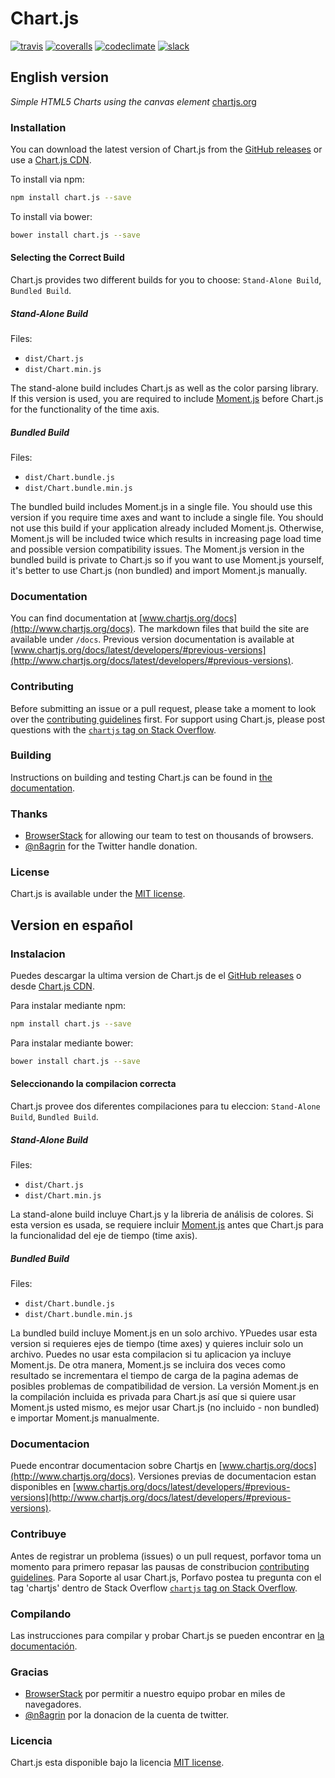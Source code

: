 # Chart.js

[![travis](https://img.shields.io/travis/chartjs/Chart.js.svg?style=flat-square&maxAge=60)](https://travis-ci.org/chartjs/Chart.js) [![coveralls](https://img.shields.io/coveralls/chartjs/Chart.js.svg?style=flat-square&maxAge=600)](https://coveralls.io/github/chartjs/Chart.js?branch=master) [![codeclimate](https://img.shields.io/codeclimate/maintainability/chartjs/Chart.js.svg?style=flat-square&maxAge=600)](https://codeclimate.com/github/chartjs/Chart.js) [![slack](https://img.shields.io/badge/slack-chartjs-blue.svg?style=flat-square&maxAge=3600)](https://chartjs-slack.herokuapp.com/)

## English version
*Simple HTML5 Charts using the canvas element* [chartjs.org](http://www.chartjs.org)

### Installation

You can download the latest version of Chart.js from the [GitHub releases](https://github.com/chartjs/Chart.js/releases/latest) or use a [Chart.js CDN](https://cdnjs.com/libraries/Chart.js).

To install via npm:

```bash
npm install chart.js --save
```

To install via bower:
```bash
bower install chart.js --save
```

#### Selecting the Correct Build

Chart.js provides two different builds for you to choose: `Stand-Alone Build`, `Bundled Build`.

##### Stand-Alone Build
Files:
* `dist/Chart.js`
* `dist/Chart.min.js`

The stand-alone build includes Chart.js as well as the color parsing library. If this version is used, you are required to include [Moment.js](http://momentjs.com/) before Chart.js for the functionality of the time axis.

##### Bundled Build
Files:
* `dist/Chart.bundle.js`
* `dist/Chart.bundle.min.js`

The bundled build includes Moment.js in a single file. You should use this version if you require time axes and want to include a single file. You should not use this build if your application already included Moment.js. Otherwise, Moment.js will be included twice which results in increasing page load time and possible version compatibility issues. The Moment.js version in the bundled build is private to Chart.js so if you want to use Moment.js yourself, it's better to use Chart.js (non bundled) and import Moment.js manually.

### Documentation

You can find documentation at [www.chartjs.org/docs](http://www.chartjs.org/docs). The markdown files that build the site are available under `/docs`. Previous version documentation is available at [www.chartjs.org/docs/latest/developers/#previous-versions](http://www.chartjs.org/docs/latest/developers/#previous-versions).

### Contributing

Before submitting an issue or a pull request, please take a moment to look over the [contributing guidelines](https://github.com/chartjs/Chart.js/blob/master/docs/developers/contributing.md) first. For support using Chart.js, please post questions with the [`chartjs` tag on Stack Overflow](http://stackoverflow.com/questions/tagged/chartjs).

### Building
Instructions on building and testing Chart.js can be found in [the documentation](https://github.com/chartjs/Chart.js/blob/master/docs/developers/contributing.md#building-and-testing).

### Thanks
- [BrowserStack](https://browserstack.com) for allowing our team to test on thousands of browsers.
- [@n8agrin](https://twitter.com/n8agrin) for the Twitter handle donation.

### License

Chart.js is available under the [MIT license](http://opensource.org/licenses/MIT).

## Version en español

### Instalacion

Puedes descargar la ultima version de Chart.js de el [GitHub releases](https://github.com/chartjs/Chart.js/releases/latest) o desde [Chart.js CDN](https://cdnjs.com/libraries/Chart.js).

Para instalar mediante npm:

```bash
npm install chart.js --save
```

Para instalar mediante bower:
```bash
bower install chart.js --save
```
#### Seleccionando la compilacion correcta

Chart.js provee dos diferentes compilaciones para tu eleccion: `Stand-Alone Build`, `Bundled Build`.

##### Stand-Alone Build
Files:
* `dist/Chart.js`
* `dist/Chart.min.js`

La stand-alone build incluye Chart.js y la libreria de análisis de colores. Si esta version es usada, se requiere incluir [Moment.js](http://momentjs.com/) antes que Chart.js para la funcionalidad del eje de tiempo (time axis).

##### Bundled Build
Files:
* `dist/Chart.bundle.js`
* `dist/Chart.bundle.min.js`

La bundled build incluye Moment.js en un solo archivo. YPuedes usar esta version si requieres ejes de tiempo (time axes) y quieres incluir solo un archivo. Puedes no usar esta compilacion si tu aplicacion ya incluye Moment.js. De otra manera, Moment.js se incluira dos veces como resultado se incrementara el tiempo de carga de la pagina ademas de posibles problemas de compatibilidad de version. La versión Moment.js en la compilación incluida es privada para Chart.js así que si quiere usar Moment.js usted mismo, es mejor usar Chart.js (no incluido - non bundled) e importar Moment.js manualmente. 

### Documentacion

Puede encontrar documentacion sobre Chartjs en [www.chartjs.org/docs](http://www.chartjs.org/docs). Versiones previas de documentacion estan disponibles en [www.chartjs.org/docs/latest/developers/#previous-versions](http://www.chartjs.org/docs/latest/developers/#previous-versions).

### Contribuye

Antes de registrar un problema (issues) o un pull request, porfavor toma un momento para primero repasar las pausas de constribucion [contributing guidelines](https://github.com/chartjs/Chart.js/blob/master/docs/developers/contributing.md). Para Soporte al usar Chart.js, Porfavo postea tu pregunta con el tag 'chartjs' dentro de Stack Overflow [`chartjs` tag on Stack Overflow](http://stackoverflow.com/questions/tagged/chartjs).

### Compilando
Las instrucciones para compilar y probar Chart.js se pueden encontrar en [la documentación](https://github.com/chartjs/Chart.js/blob/master/docs/developers/contributing.md#building-and-testing).

### Gracias
- [BrowserStack](https://browserstack.com) por permitir a nuestro equipo probar en miles de navegadores.
- [@n8agrin](https://twitter.com/n8agrin) por la donacion de la cuenta de twitter.

### Licencia

Chart.js esta disponible bajo la licencia [MIT license](http://opensource.org/licenses/MIT).



